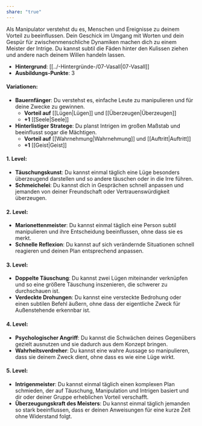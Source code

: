 ```yaml
---
share: "true"
---
```

Als Manipulator verstehst du es, Menschen und Ereignisse zu deinem Vorteil zu beeinflussen. Dein Geschick im Umgang mit Worten und dein Gespür für zwischenmenschliche Dynamiken machen dich zu einem Meister der Intrige. Du kannst subtil die Fäden hinter den Kulissen ziehen und andere nach deinem Willen handeln lassen.  
  
- **Hintergrund**: [[../-Hintergründe-/07-Vasall|07-Vasall]]  
- **Ausbildungs-Punkte**: 3  
  
#### **Variationen:**  
  
- **Bauernfänger**: Du verstehst es, einfache Leute zu manipulieren und für deine Zwecke zu gewinnen.  
    - **Vorteil auf** [[Lügen|Lügen]] und [[Überzeugen|Überzeugen]]  
    - **+1** [[Seele|Seele]]  
- **Hinterlistiger Stratege**: Du planst Intrigen im großen Maßstab und beeinflusst sogar die Mächtigen.  
    - **Vorteil auf** [[Wahrnehmung|Wahrnehmung]] und [[Auftritt|Auftritt]]  
    - **+1** [[Geist|Geist]]  
  
#### **1. Level:**  
  
- **Täuschungskunst**: Du kannst einmal täglich eine Lüge besonders überzeugend darstellen und so andere täuschen oder in die Irre führen.  
- **Schmeichelei**: Du kannst dich in Gesprächen schnell anpassen und jemanden von deiner Freundschaft oder Vertrauenswürdigkeit überzeugen.  
  
#### **2. Level:**  
  
- **Marionettenmeister**: Du kannst einmal täglich eine Person subtil manipulieren und ihre Entscheidung beeinflussen, ohne dass sie es merkt.  
- **Schnelle Reflexion**: Du kannst auf sich verändernde Situationen schnell reagieren und deinen Plan entsprechend anpassen.  
  
#### **3. Level:**  
  
- **Doppelte Täuschung**: Du kannst zwei Lügen miteinander verknüpfen und so eine größere Täuschung inszenieren, die schwerer zu durchschauen ist.  
- **Verdeckte Drohungen**: Du kannst eine versteckte Bedrohung oder einen subtilen Befehl äußern, ohne dass der eigentliche Zweck für Außenstehende erkennbar ist.  
  
#### **4. Level:**  
  
- **Psychologischer Angriff**: Du kannst die Schwächen deines Gegenübers gezielt ausnutzen und sie dadurch aus dem Konzept bringen.  
- **Wahrheitsverdreher**: Du kannst eine wahre Aussage so manipulieren, dass sie deinem Zweck dient, ohne dass es wie eine Lüge wirkt.  
  
#### **5. Level:**  
  
- **Intrigenmeister**: Du kannst einmal täglich einen komplexen Plan schmieden, der auf Täuschung, Manipulation und Intrigen basiert und dir oder deiner Gruppe erheblichen Vorteil verschafft.  
- **Überzeugungskraft des Meisters**: Du kannst einmal täglich jemanden so stark beeinflussen, dass er deinen Anweisungen für eine kurze Zeit ohne Widerstand folgt.